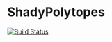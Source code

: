 # ShadyPolytopes

[![Build Status](https://github.com/JeremiasE/ShadyPolytopes.jl/actions/workflows/CI.yml/badge.svg?branch=main)](https://github.com/JeremiasE/ShadyPolytopes.jl/actions/workflows/CI.yml?query=branch%3Amain)
